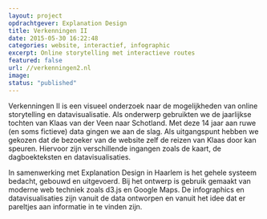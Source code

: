```yaml
---
layout: project
opdrachtgever: Explanation Design
title: Verkenningen II
date: 2015-05-30 16:22:48
categories: website, interactief, infographic
excerpt: Online storytelling met interactieve routes
featured: false
url: //verkenningen2.nl
image:
status: "published"
---
```

Verkenningen II is een visueel onderzoek naar de mogelijkheden van online storytelling en datavisualisatie. Als onderwerp gebruikten we de jaarlijkse tochten van Klaas van der Veen naar Schotland. Met deze 14 jaar aan ruwe (en soms fictieve) data gingen we aan de slag. Als uitgangspunt hebben we gekozen dat de bezoeker van de website zelf de reizen van Klaas door kan speuren. Hiervoor zijn verschillende ingangen zoals de kaart, de dagboekteksten en datavisualisaties.

In samenwerking met Explanation Design in Haarlem is het gehele systeem bedacht, gebouwd en uitgevoerd. Bij het ontwerp is gebruik gemaakt van moderne web techniek zoals d3.js en Google Maps. De infographics en datavisualisaties zijn vanuit de data ontworpen en vanuit het idee dat er pareltjes aan informatie in te vinden zijn.
